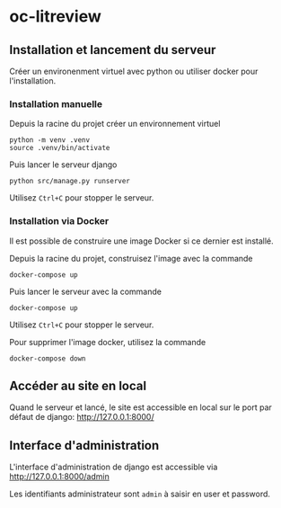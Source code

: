 # oc-litreview


## Installation et lancement du serveur

Créer un environenment virtuel avec python ou utiliser docker pour l'installation.


### Installation manuelle

Depuis la racine du projet créer un environnement virtuel
```shell
python -m venv .venv
source .venv/bin/activate
```

Puis lancer le serveur django
```shell
python src/manage.py runserver
```

Utilisez `Ctrl+C` pour stopper le serveur. 


### Installation via Docker

Il est possible de construire une image Docker si ce dernier est installé.

Depuis la racine du projet, construisez l'image avec la commande
```shell
docker-compose up
```

Puis lancer le serveur avec la commande 
```shell
docker-compose up
```

Utilisez `Ctrl+C` pour stopper le serveur. 

Pour supprimer l'image docker, utilisez la commande 
```shell
docker-compose down
```


## Accéder au site en local

Quand le serveur et lancé, le site est accessible en local sur le port par défaut de django:
http://127.0.0.1:8000/


## Interface d'administration

L'interface d'administration de django est accessible via http://127.0.0.1:8000/admin

Les identifiants administrateur sont `admin` à saisir en user et password.
